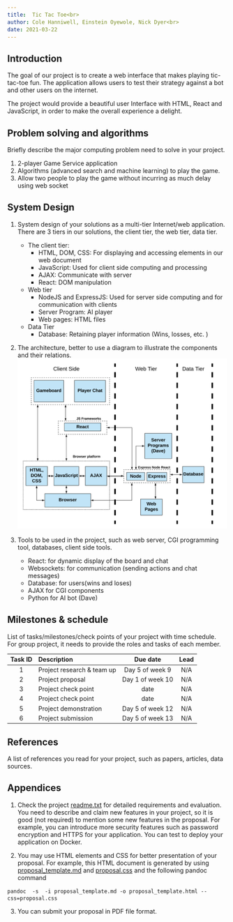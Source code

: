 ```yaml
---
title:  Tic Tac Toe<br>
author: Cole Hanniwell, Einstein Oyewole, Nick Dyer<br>
date: 2021-03-22
---
```


## Introduction

The goal of our project is to create a web interface that makes playing tic-tac-toe fun. The application allows users to test their strategy against a bot and other users on the internet.

The project would provide a beautiful user Interface with HTML, React and JavaScript, in order to make the overall experience a delight.
 
## Problem solving and algorithms

Briefly describe the major computing problem need to solve in your project. 

1. 2-player Game Service application
2. Algorithms (advanced search and machine learning) to play the game. 
3. Allow two people to play the game without incurring as much delay using web socket

## System Design

1. System design of your solutions as a multi-tier Internet/web application.
   There are 3 tiers in our solutions, the client tier, the web tier, data tier. 
      - The client tier: 
         - HTML, DOM, CSS: For displaying and accessing elements in our web document
         - JavaScript: Used for client side computing and processing
         - AJAX: Communicate with server
         - React: DOM manipulation 
      - Web tier
         - NodeJS and ExpressJS: Used for server side computing and for communication with clients
         - Server Program: AI player 
         - Web pages: HTML files
      - Data Tier
         - Database: Retaining player information (Wins, losses, etc. )
   
2. The architecture, better to use a diagram to illustrate the components and their relations.
   ![Image showing the architecture of the web application](image/Web%20Arch.png)   

3. Tools to be used in the project, such as web server, CGI programming tool, databases, client side tools.
   - React: for dynamic display of the board and chat 
   - Websockets: for communication (sending actions and chat messages)
   - Database: for users(wins and loses)
   - AJAX for CGI components
   - Python for AI bot (Dave)

## Milestones & schedule

List of tasks/milestones/check points of your project with time schedule. For group project, it needs to provide the roles and tasks of each member.


| Task ID | Description   |  Due date | Lead   |  
| :----:  | :------------ | :-----:   | :------: |  
|  1      | Project research & team up | Day 5 of week 9 | N/A | 
|  2      | Project proposal | Day 1 of week 10 | N/A |
|  3      | Project check point  | date | N/A  |
|  4      | Project check point  | date  | N/A  |
|  5      | Project demonstration | Day 5 of week 12 | N/A  |
|  6      | Project submission | Day 5 of week 13 | N/A   |


## References

A list of references you read for your project, such as papers, articles, data sources. 

## Appendices

1. Check the project [readme.txt](readme.txt) for detailed requirements and evaluation. You need to describe and claim new features in your project, so it is good (not required) to mention some new features in the proposal. For example, you can introduce more security features such as password encryption and HTTPS for your application. You can test to deploy your application on Docker. 
        
2. You may use HTML elements and CSS for better presentation of your proposal. For example, this HTML document is generated by using [proposal_template.md](proposal_template.md) and  [proposal.css](proposal.css) and the following pandoc command   

~~~
pandoc  -s  -i proposal_template.md -o proposal_template.html --css=proposal.css
~~~

3. You can submit your proposal in PDF file format.
